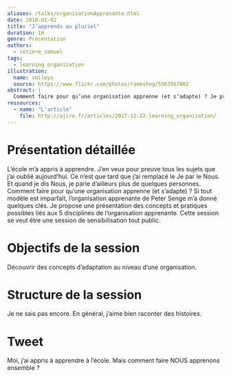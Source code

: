 ```yaml
---
aliases: /talks/organisationApprenante.html
date: 2018-01-02
title: "J’apprends au pluriel"
duration: 1H
genre: Présentation
authors:
  - retiere_samuel
tags:
  - learning organization
illustration:
  name: smileys
  source: https://www.flickr.com/photos/rameshng/5563567802
abstract: |
  Comment faire pour qu’une organisation apprenne (et s’adapte) ? Je propose une présentation des concepts et pratiques possibles liés aux 5 disciplines de l’organisation apprenante de Peter Senge. Cette session se veut être une session de sensibilisation tout public.
ressources:
  - name: "L'article"
    file: http://ajiro.fr/articles/2017-12-22-learning_organization/
---
```


# Présentation détaillée

L’école m’a appris à apprendre. J’en veux pour preuve tous les sujets que j’ai oublié aujourd’hui. Ce n’est que tard que j’ai remplacé le Je par le Nous. Et quand je dis Nous, je parle d’ailleurs plus de quelques personnes. Comment faire pour qu’une organisation apprenne (et s’adapte) ? Si tout modèle est imparfait, l’organisation apprenante de Peter Senge m’a donné quelques clés. Je propose une présentation des concepts et pratiques possibles liés aux 5 disciplines de l’organisation apprenante. Cette session se veut être une session de sensibilisation tout public.

# Objectifs de la session

Découvrir des concepts d’adaptation au niveau d’une organisation.

# Structure de la session

Je ne sais pas encore. En général, j’aime bien raconter des histoires.
  
# Tweet

Moi, j’ai appris à apprendre à l’école. Mais comment faire NOUS apprenons ensemble ?

<!---
# Notes

--->
